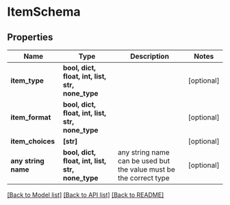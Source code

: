 # ItemSchema

## Properties

| Name                | Type                                             | Description                                                        | Notes      |
| ------------------- | ------------------------------------------------ | ------------------------------------------------------------------ | ---------- |
| **item_type**       | **bool, dict, float, int, list, str, none_type** |                                                                    | [optional] |
| **item_format**     | **bool, dict, float, int, list, str, none_type** |                                                                    | [optional] |
| **item_choices**    | **[str]**                                        |                                                                    | [optional] |
| **any string name** | **bool, dict, float, int, list, str, none_type** | any string name can be used but the value must be the correct type | [optional] |

[[Back to Model list]](../README.md#documentation-for-models) [[Back to API list]](../README.md#documentation-for-api-endpoints) [[Back to README]](../README.md)
